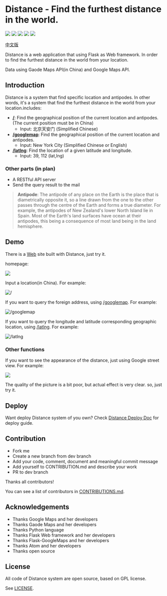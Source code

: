 # Distance - Find the furthest distance in the world.

![][badge-author] ![][badge-build] ![][badge-version] ![][badge-python] ![][badge-license]

[中文版][readme-zh]

Distance is a web application that using Flask as Web framework. In order to find the furthest distance in the world from your location.

Data using Gaode Maps API(in China) and Google Maps API.

## Introduction

Distance is a system that find specific location and antipodes. In other words, it's a system that find the furthest distance in the world from your location.includes:

- [**/**][home]: Find the geographical position of the current location and antipodes. (The current position must be in China)
  - Input: 北京天安门  (Simplified Chinese)
- [**/googlemap**][googlemap]: Find the geographical position of the current location and antipodes.
  - Input: New York City  (Simplified Chinese or English)
- [**/latlng**][latlng]: Find the location of a given latitude and longitude.
  - Input: 39, 112  (lat,lng)

### Other parts (in plan)

- A RESTful API server
- Send the query result to the mail

> **Antipode**: The antipode of any place on the Earth is the place that is diametrically opposite it, so a line drawn from the one to the other passes through the centre of the Earth and forms a true diameter. For example, the antipodes of New Zealand's lower North Island lie in Spain. Most of the Earth's land surfaces have ocean at their antipodes, this being a consequence of most land being in the land hemisphere.

## Demo


There is a [Web][home] site built with Distance, just try it.

homepage:

![](http://ww1.sinaimg.cn/large/647dc635ly1fegrbro6hgj20zz0hzmxp.jpg)


Input a location(in China). For example:

![/](http://ww1.sinaimg.cn/large/647dc635ly1fegrf68boog21hb0q01kz.gif)

If you want to query the foreign address, using [/googlemap][googlemap]. For example:

![/googlemap](http://ww1.sinaimg.cn/large/647dc635ly1fegrmeii8yg21hb0q3hdt.gif)


If you want to query the longitude and latitude corresponding geographic location, using [/latlng][latlng]. For example:

![/latlng](http://ww1.sinaimg.cn/large/647dc635ly1fegrrtiu4jg21h80pz7wi.gif)

### Other functions

If you want to see the appearance of the distance, just using Google street view. For example:

![](http://ww1.sinaimg.cn/large/647dc635ly1fegs4mq2dgg20i90jpb2g.gif)

The quality of the picture is a bit poor, but actual effect is very clear. so, just try it.

## Deploy

Want deploy Distance system of you own? Check [Distance Deploy Doc][deploy-doc] for deploy guide.

## Contribution

- Fork me
- Create a new branch from dev branch
- Add your code, comment, document and meaningful commit message
- Add yourself to CONTRIBUTION.md and describe your work
- PR to dev branch

Thanks all contributors!

You can see a list of contributors in [CONTRIBUTIONS.md][contributors].

## Acknowledgements

- Thanks Google Maps and her developers
- Thanks Gaode Maps and her developers
- Thanks Python language
- Thanks Flask Web framework and her developers
- Thanks Flask-GoogleMaps and her developers
- Thanks Atom and her developers
- Thanks open source

## License

All code of Distance system are open source, based on GPL license.

See [LICENSE][license].

[readme-zh]: https://github.com/RayYu03/Distance/blob/master/README.zh.md

[badge-author]:https://img.shields.io/badge/Author-RayYu03-blue.svg
[badge-build]:https://img.shields.io/badge/build-passing-brightgreen.svg
[badge-version]: https://img.shields.io/badge/version-0.1.0-blue.svg
[badge-license]: https://img.shields.io/badge/license-GPL-blue.svg
[badge-python]: https://img.shields.io/badge/pythin-3.5%2C%203.6-blue.svg

[home]: http://thefurthestdistance.xyz/
[googlemap]: http://thefurthestdistance.xyz/googlemap
[latlng]: http://thefurthestdistance.xyz/latlng

[contributors]: https://github.com/RayYu03/Distance/blob/master/CONTRIBUTORS.md

[deploy-doc]: https://github.com/RayYu03/Distance/blob/master/deploy.md

[license]: https://github.com/RayYu03/Distance/blob/master/LICENSE
